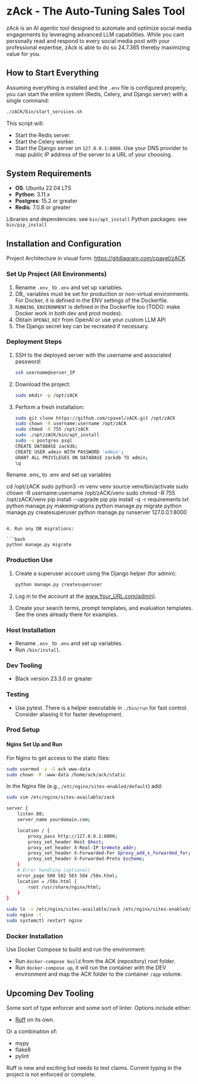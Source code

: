 # zAck - The Auto-Tuning Sales Tool

zAck is an AI agentic tool designed to automate and optimize social media engagements  by leveraging advanced LLM capabilities. While you cant personally read and respond to every social media post with your professional expertise, zAck is able to do so 24.7.365 thereby maximizing value for you.

## How to Start Everything

Assuming everything is installed and the `.env` file is configured properly, you can start the entire system (Redis, Celery, and Django server) with a single command:

```bash
./zACK/bin/start_services.sh
```

This script will:
- Start the Redis server.
- Start the Celery worker.
- Start the Django server on `127.0.0.1:8000`. Use your DNS provider to map public IP address of the server to a URL of your choosing.

## System Requirements

- **OS**: Ubuntu 22.04 LTS
- **Python**: 3.11.x
- **Postgres**: 15.2 or greater
- **Redis**: 7.0.8 or greater

Libraries and dependencies: see `bin/apt_install`
Python packages: see `bin/pip_install`

## Installation and Configuration
Project Architecture in visual form: https://gitdiagram.com/cpavel/zACK

### Set Up Project (All Environments)

1. Rename `.env_` to `.env` and set up variables.
2. DB_ variables must be set for production or non-virtual environments. For Docker, it is defined in the ENV settings of the Dockerfile.
3. `RUNNING_ENVIRONMENT` is defined in the Dockerfile too (TODO: make Docker work in both dev and prod modes).
4. Obtain `OPENAI_KEY` from OpenAI or use your custom LLM API
5. The Django secret key can be recreated if necessary.

### Deployment Steps

1. SSH to the deployed server with the username and associated password:

   ```bash
   ssh username@server_IP
   ```

2. Download the project:

   ```bash
   sudo mkdir -p /opt/zACK
   ```

3. Perform a fresh installation:

   ```bash
   sudo git clone https://github.com/cpavel/zACK.git /opt/zACK
   sudo chown -R username:username /opt/zACK
   sudo chmod -R 755 /opt/zACK
   sudo ./opt/zACK/bin/apt_install
   sudo -u postgres psql
   CREATE DATABASE zackdb;
   CREATE USER admin WITH PASSWORD 'admin';
   GRANT ALL PRIVILEGES ON DATABASE zackdb TO admin;
   \q

Rename .env_ to .env and set up variables

   cd /opt/zACK
   sudo python3 -m venv venv
   source venv/bin/activate
   sudo chown -R username:username /opt/zACK/venv
   sudo chmod -R 755 /opt/zACK/venv
   pip install --upgrade pip
   pip install -q -r requirements.txt
   python manage.py makemigrations
   python manage.py migrate
   python manage.py createsuperuser
   python manage.py runserver 127.0.0.1:8000
   ```

4. Run any DB migrations:

   ```bash
   python manage.py migrate
   ```

### Production Use

1. Create a superuser account using the Django helper (for admin):

   ```bash
   python manage.py createsuperuser
   ```

2. Log in to the account at the www.Your_URL.com/admin).
3. Create your search terms, prompt templates, and evaluation templates. See the ones already there for examples.

### Host Installation

- Rename `.env_` to `.env` and set up variables.
- Run `/bin/install`.

### Dev Tooling

- Black version 23.3.0 or greater

### Testing

- Use pytest. There is a helper executable in `./bin/run` for fast control. Consider aliasing it for faster development.

### Prod Setup

#### Nginx Set Up and Run

For Nginx to get access to the static files:

```bash
sudo usermod -a -G ack www-data
sudo chown -R :www-data /home/ack/ack/static
```

In the Nginx file (e.g., `/etc/nginx/sites-enabled/default`) add:

```bash
sudo vim /etc/nginx/sites-available/zack

server {
    listen 80;
    server_name yourdomain.com;

    location / {
        proxy_pass http://127.0.0.1:8000;
        proxy_set_header Host $host;
        proxy_set_header X-Real-IP $remote_addr;
        proxy_set_header X-Forwarded-For $proxy_add_x_forwarded_for;
        proxy_set_header X-Forwarded-Proto $scheme;
    }
    # Error handling (optional)
    error_page 500 502 503 504 /50x.html;
    location = /50x.html {
        root /usr/share/nginx/html;
    }
}

sudo ln -s /etc/nginx/sites-available/zack /etc/nginx/sites-enabled/
sudo nginx -t
sudo systemctl restart nginx
```

### Docker Installation

Use Docker Compose to build and run the environment:

- Run `docker-compose build` from the ACK (repository) root folder.
- Run `docker-compose up`, it will run the container with the DEV environment and map the ACK folder to the container `/app` volume.

## Upcoming Dev Tooling

Some sort of type enforcer and some sort of linter. Options include either:

- [Ruff](https://github.com/charliermarsh/ruff) on its own.

Or a combination of:

- mypy
- flake8
- pylint

Ruff is new and exciting but needs to test claims. Current typing in the project is not enforced or complete.
